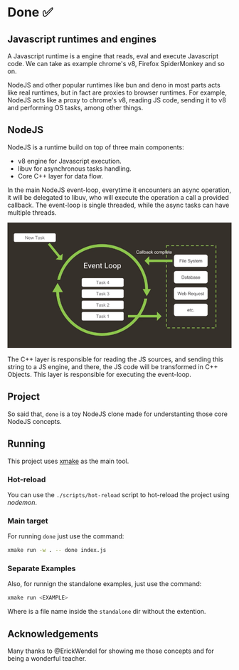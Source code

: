 # Done ✅

## Javascript runtimes and engines

A Javascript runtime is a engine that reads, eval and execute Javascript code. We can take as example chrome's v8, Firefox SpiderMonkey and so on.

NodeJS and other popular runtimes like bun and deno in most parts acts like real runtimes, but in fact are proxies to browser runtimes. For example, NodeJS acts like a proxy to chrome's v8, reading JS code, sending it to v8 and performing OS tasks, among other things.

## NodeJS

NodeJS is a runtime build on top of three main components:

  - v8 engine for Javascript execution.
  - libuv for asynchronous tasks handling.
  - Core C++ layer for data flow.

In the main NodeJS event-loop, everytime it encounters an async operation, it will be delegated to libuv, who will execute the operation a call a provided callback. The event-loop is single threaded, while the async tasks can have multiple threads.

![event-loop](./assets/event_loop.png)

The C++ layer is responsible for reading the JS sources, and sending this string to a JS engine, and there, the JS code will be transformed in C++ Objects. This layer is responsible for executing the event-loop.

## Project

So said that, `done` is a toy NodeJS clone made for understanting those core NodeJS concepts.

## Running

This project uses [xmake](https://xmake.io/#/) as the main tool.

### Hot-reload

You can use the `./scripts/hot-reload` script to hot-reload the project using *nodemon*.

### Main target

For running `done` just use the command:

```bash
xmake run -w . -- done index.js
```

### Separate Examples

Also, for runnign the standalone examples, just use the command:

```bash
xmake run <EXAMPLE>
```

Where <EXAMPLE> is a file name inside the `standalone` dir without the extention.

## Acknowledgements

Many thanks to @ErickWendel for showing me those concepts and for being a wonderful teacher.
